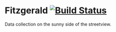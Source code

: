 # Fitzgerald [![Build Status](https://secure.travis-ci.org/openplans/fitzgerald.png?branch=master)](http://travis-ci.org/openplans/fitzgerald)

Data collection on the sunny side of the streetview.